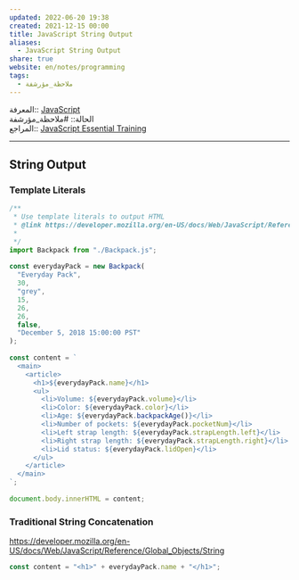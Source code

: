 ```yaml
---  
updated: 2022-06-20 19:38  
created: 2021-12-15 00:00  
title: JavaScript String Output  
aliases:  
  - JavaScript String Output  
share: true  
website: en/notes/programming  
tags:  
  - ملاحظة_مؤرشفة  
---  
```

  
  
المعرفة:: [JavaScript](JavaScript)  
الحالة:: #ملاحظة_مؤرشفة  
المراجع:: [JavaScript Essential Training](JavaScript%20Essential%20Training)  
  
---  
  
## String Output  
  
### Template Literals  
  
```js:script.js  
/**  
 * Use template literals to output HTML  
 * @link https://developer.mozilla.org/en-US/docs/Web/JavaScript/Reference/Template_literals  
 *  
 */  
import Backpack from "./Backpack.js";  
  
const everydayPack = new Backpack(  
  "Everyday Pack",  
  30,  
  "grey",  
  15,  
  26,  
  26,  
  false,  
  "December 5, 2018 15:00:00 PST"  
);  
  
const content = `  
  <main>  
    <article>  
      <h1>${everydayPack.name}</h1>  
      <ul>  
        <li>Volume: ${everydayPack.volume}</li>  
        <li>Color: ${everydayPack.color}</li>  
        <li>Age: ${everydayPack.backpackAge()}</li>  
        <li>Number of pockets: ${everydayPack.pocketNum}</li>  
        <li>Left strap length: ${everydayPack.strapLength.left}</li>  
        <li>Right strap length: ${everydayPack.strapLength.right}</li>  
        <li>Lid status: ${everydayPack.lidOpen}</li>  
      </ul>  
    </article>  
  </main>  
`;  
  
document.body.innerHTML = content;  
```  
  
### Traditional String Concatenation  
  
<https://developer.mozilla.org/en-US/docs/Web/JavaScript/Reference/Global_Objects/String>  
  
```js  
const content = "<h1>" + everydayPack.name + "</h1>";  
```  
